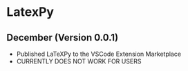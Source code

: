 # LatexPy

 ## December (Version 0.0.1)
 - Published LaTeXPy to the VSCode Extension Marketplace
 - CURRENTLY DOES NOT WORK FOR USERS


